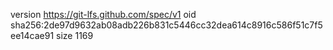 version https://git-lfs.github.com/spec/v1
oid sha256:2de97d9632ab08adb226b831c5446cc32dea614c8916c586f51c7f5ee14cae91
size 1169

